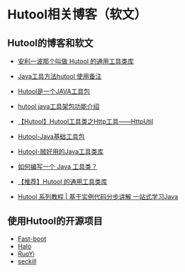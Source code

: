 Hutool相关博客（软文）
===

## Hutool的博客和软文

- [安利一波那个叫做 Hutool 的通用工具类库](http://www.cnblogs.com/java-class/p/7742481.html)

- [Java工具方法hutool 使用备注](http://blog.csdn.net/earbao/article/details/46832853)

- [Hutool是一个JAVA工具包](http://www.jfinal.com/share/252)

- [hutool java工具架包功能介绍](https://blog.csdn.net/lx1309244704/article/details/76459718)

- [【Hutool】Hutool工具类之Http工具——HttpUtil](https://www.cnblogs.com/jiangbei/p/7667858.html)

- [Hutool-Java基础工具包](https://mp.weixin.qq.com/s?src=11&timestamp=1521945641&ver=775&signature=TCm61hzYfoFK8TjtgS3RkCtf7h1AXpC1ONMoImcMqpiF5o5oJOa5e51pM8H4x36wJWWKfgt3HmYEagdGXFKWdHhfh5WYbveXkQed5SkYvYCWKIWfg6we**QexadhzPqR&new=1)

- [Hutool-贼好用的Java工具类库](https://ryanc.cc/archives/hutool-java-tools-lib)

- [如何编写一个 Java 工具类？](https://www.xttblog.com/?p=3485)

- [【推荐】Hutool 的通用工具类库](https://www.cnblogs.com/java-class/p/7742481.html)

- [Hutool 系列教程 | 基于实例代码分步讲解 一站式学习Java](http://how2j.cn/k/hutool/hutool-brief/1930.html)

## 使用Hutool的开源项目

- [Fast-boot](https://gitee.com/jiangzeyin/common-parent)
- [Halo](https://github.com/ruibaby/halo)
- [RuoYi](https://github.com/lerry903/RuoYi)
- [seckill](https://github.com/colg-cloud/seckill)